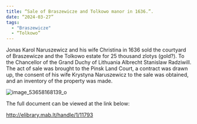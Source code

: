```yaml
---
title: “Sale of Braszewicze and Tolkowo manor in 1636.”.
date: “2024-03-27”
tags:
  - "Braszewicze"
  - “Tolkowo”
---
```


Jonas Karol Naruszewicz and his wife Christina in 1636 sold the courtyard of Braszewicze and the Tolkowo estate for 25 thousand zlotys (gold?). To the Chancellor of the Grand Duchy of Lithuania Albrecht Stanislaw Radziwill. The act of sale was brought to the Pinsk Land Court, a contract was drawn up, the consent of his wife Krystyna Naruszewicz to the sale was obtained, and an inventory of the property was made.

![image_53658168139_o](https://github.com/escfrpls/drochiczynpoleski/assets/125834172/faf99d07-7fe5-4293-b530-51cb4cf4c23f)

The full document can be viewed at the link below:

http://elibrary.mab.lt/handle/1/11793
